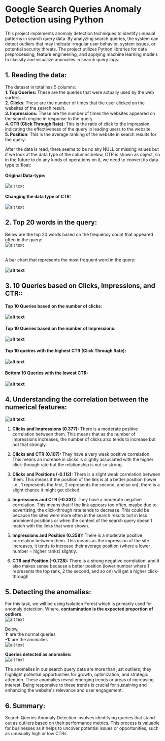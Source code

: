# Google Search Queries Anomaly Detection using Python
 This project implements anomaly detection techniques to identify unusual patterns in search query data. By analyzing search queries, the system can detect outliers that may indicate irregular user behavior, system issues, or potential security threats. The project utilizes Python libraries for data preprocessing, feature engineering, and applying machine learning models to classify and visualize anomalies in search query logs.

## 1. Reading the data:
The dataset in total has 5 columns: </br>
<b>1. Top Queries:</b> These are the queries that were actually used by the web surfers. <br>
<b>2. Clicks: </b> These are the number of times that the user clicked on the websites of the search result. <br>
<b>3. Impressions:</b> These are the number of times the websites appeared on the search engine in response to the query. </br>
<b>4. CTR (Click Through Rate):</b> This is the ratio of click to the impression, indicating the effectiveness of the query in leading users to the website. <br>
<b>5. Position:</b> This is the average ranking of the website in search results for the query.<br>

After the data is read, there seems to be no any NULL or missing values but if we look at the data type of the columns below, CTR is shown as object, so in the future to do any kinds of operations on it, we need to convert its data type to float: <br>
<br>
<b> Original Data-type:</b><br>
<br>
![alt text](image.png)
<br>
<br>
<b> Changing the data type of CTR:</b> <br>
<br>
![alt text](image-1.png)
<br>

## 2. Top 20 words in the query:
Below are the top 20 words based on the frequency count that appeared often in the query: <br>
![alt text](image-2.png)

<br> A bar chart that represents the most frequent word in the query: <b> <br>
<br>
![alt text](image-3.png)

## 3. 10 Queries based on Clicks, Impressions, and CTR::
#### Top 10 Queries based on the number of clicks:
![alt text](image-7.png)

#### Top 10 Queries based on the number of Impressions:
![alt text](image-8.png)

#### Top 10 queires with the highest CTR (Click Through Rate):
![alt text](image-9.png)


#### Bottom 10 Queries with the lowest CTR:
![alt text](image-10.png)


## 4. Understanding the correlation between the numerical features:
![alt text](image-11.png)

</b>

1. **Clicks and Impressions (0.377):** There is a moderate positive correlation between them. This means that as the number of impressions increases, the number of clicks also tends to increase but not that strongly.

2. **Clicks and CTR (0.107):** They have a very weak positive correlation. This means an increase in clicks is slightly associated with the higher click-through rate but the relationship is not so strong.

3. **Clicks and Positions (-0.112):** There is a slight weak correlation between them. This means if the position of the link is at a better position (lower i.e., 1 represents the first, 2 represents the second, and so on), there is a slight chance it might get clicked.

4. **Impressions and CTR (-0.331):** They have a moderate negative correlation. This means that if the link appears too often, maybe due to advertising, the click-through rate tends to decrease. This could be because the sites were more often in the search results but in less prominent positions or when the context of the search query doesn't match with the links that were shown.

5. **Impressions and Position (0.358):** There is a moderate positive correlation between them. This means as the impression of the site increases, it tends to increase their average position (where a lower number = higher ranks) slightly.

6. **CTR and Position (-0.728):** There is a strong negative correlation, and it also makes sense because a better position (lower number where 1 represents the top rank, 2 the second, and so on) will get a higher click-through

## 5. Detecting the anomalies:
For this task, we will be using Isolation Forest which is primarily used for anomaly detection.
Where, **contamination is the expected proportion of outliers.**
<br>
![alt text](image-12.png)

Below,<br>
 **1:** are the normal queries <br>
**-1:** are the anomalies <br>
![alt text](image-13.png)

**Queries detected as anomalies:** <br>
![alt text](image-14.png)

The anomalies in our search query data are more than just outliers; they highlight potential opportunities for growth, optimization, and strategic attention. These anomalies reveal emerging trends or areas of increasing interest. Being responsive to these trends is crucial for sustaining and enhancing the website's relevance and user engagement.

## 6. Summary:
Search Queries Anomaly Detection involves identifying queries that stand out as outliers based on their performance metrics. This process is valuable for businesses as it helps to uncover potential issues or opportunities, such as unusually high or low CTRs.